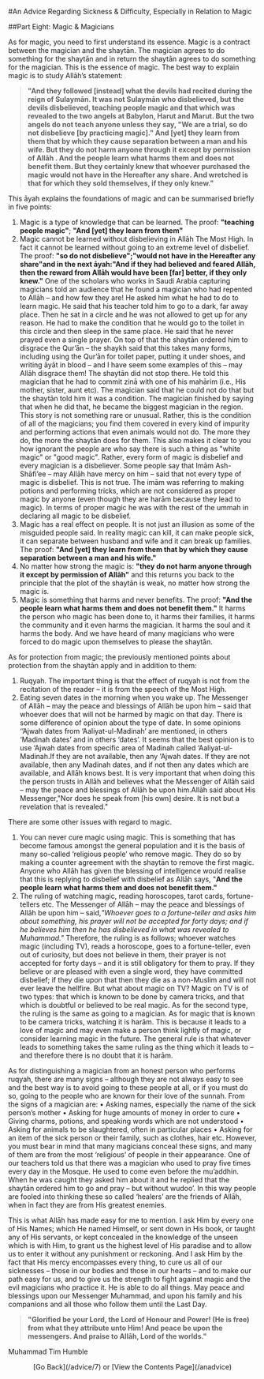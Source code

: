 [title: Advice Part Eight: Magic & Magicians - muhammadtim.com]:/
[menu-locgroup: advice]:/
[path: /advice/8]:/
[alias: /articles/advice/8]:/


#An Advice Regarding Sickness & Difficulty, Especially in Relation to Magic

##Part Eight: Magic & Magicians
<br/>As for magic, you need to first understand its essence. Magic is a contract between the magician and the shaytān. The magician agrees to do something for the shaytān and in return the shaytān agrees to do something for the magician. This is the essence of magic. The best way to explain magic is to study Allāh’s statement:
>**"And they followed [instead] what the devils had recited during the reign of Sulaymān. It was not Sulaymān who disbelieved, but the devils disbelieved, teaching people magic and that which was revealed to the two angels at Babylon, Harut and Marut. But the two angels do not teach anyone unless they say, "We are a trial, so do not disbelieve [by practicing magic]." And [yet] they learn from them that by which they cause separation between a man and his wife. But they do not harm anyone through it except by permission of Allāh . And the people learn what harms them and does not benefit them. But they certainly knew that whoever purchased the magic would not have in the Hereafter any share. And wretched is that for which they sold themselves, if they only knew."**

This āyah explains the foundations of magic and can be summarised briefly in five points:
1. Magic is a type of knowledge that can be learned. The proof: **"teaching people magic"**; **"And [yet] they learn from them"**2. Magic cannot be learned without disbelieving in Allāh The Most High. In fact it cannot be learned without going to an extreme level of disbelief. The proof: **"so do not disbelieve";"would not have in the Hereafter any share"and in the next āyah:"And if they had believed and feared Allāh, then the reward from Allāh would have been [far] better, if they only knew."**One of the scholars who works in Saudi Arabia capturing magicians told an audience that he found a magician who had repented to Allāh – and how few they are! He asked him what he had to do to learn magic. He said that his teacher told him to go to a dark, far away place. Then he sat in a circle and he was not allowed to get up for any reason. He had to make the condition that he would go to the toilet in this circle and then sleep in the same place. He said that he never prayed even a single prayer. On top of that the shaytān ordered him to disgrace the Qur’ān – the shaykh said that this takes many forms, including using the Qur’ān for toilet paper, putting it under shoes, and writing āyāt in blood – and I have seem some examples of this – may Allāh disgrace them! The shaytān did not stop there. He told this magician that he had to commit zinā with one of his mahārim (i.e., His mother, sister, aunt etc). The magician said that he could not do that but the shaytān told him it was a condition. The magician finished by saying that when he did that, he became the biggest magician in the region. This story is not something rare or unusual. Rather, this is the condition of all of the magicians; you find them covered in every kind of impurity and performing actions that even animals would not do. The more they do, the more the shaytān does for them. This also makes it clear to you how ignorant the people are who say there is such a thing as "white magic" or "good magic". Rather, every form of magic is disbelief and every magician is a disbeliever. Some people say that Imām Ash-Shāfi’ee – may Allāh have mercy on him – said that not every type of magic is disbelief. This is not true. The imām was referring to making potions and performing tricks, which are not considered as proper magic by anyone (even though they are harām because they lead to magic). In terms of proper magic he was with the rest of the ummah in declaring all magic to be disbelief.3. Magic has a real effect on people. It is not just an illusion as some of the misguided people said. In reality magic can kill, it can make people sick, it can separate between husband and wife and it can break up families. The proof: **"And [yet] they learn from them that by which they cause separation between a man and his wife."**4. No matter how strong the magic is: **"they do not harm anyone through it except by permission of Allāh"** and this returns you back to the principle that the plot of the shaytān is weak, no matter how strong the magic is.5. Magic is something that harms and never benefits. The proof: **"And the people learn what harms them and does not benefit them."** It harms the person who magic has been done to, it harms their families, it harms the community and it even harms the magician. It harms the soul and it harms the body. And we have heard of many magicians who were forced to do magic upon themselves to please the shaytān.
As for protection from magic; the previously mentioned points about protection from the shaytān apply and in addition to them:

1. Ruqyah. The important thing is that the effect of ruqyah is not from the recitation of the reader – it is from the speech of the Most High.2. Eating seven dates in the morning when you wake up. The Messenger of Allāh – may the peace and blessings of Allāh be upon him – said that whoever does that will not be harmed by magic on that day. There is some difference of opinion about the type of date. In some opinions ‘’Ajwah dates from ‘Aaliyat-ul-Madinah’ are mentioned, in others ‘Madinah dates’ and in others ‘dates’. It seems that the best opinion is to use ‘Ajwah dates from specific area of Madinah called ‘Aaliyat-ul-Madinah.If they are not available, then any ‘Ajwah dates. If they are not available, then any Madinah dates, and if not then any dates which are available, and Allāh knows best. It is very important that when doing this the person trusts in Allāh and believes what the Messenger of Allāh said – may the peace and blessings of Allāh be upon him.Allāh said about His Messenger,"Nor does he speak from [his own] desire. It is not but a revelation that is revealed."
There are some other issues with regard to magic.
1. You can never cure magic using magic. This is something that has become famous amongst the general population and it is the basis of many so-called ‘religious people’ who remove magic. They do so by making a counter agreement with the shaytān to remove the first magic. Anyone who Allāh has given the blessing of intelligence would realise that this is replying to disbelief with disbelief as Allāh says, "**And the people learn what harms them and does not benefit them."** 
2. The ruling of watching magic, reading horoscopes, tarot cards, fortune-tellers etc. The Messenger of Allāh – may the peace and blessings of Allāh be upon him – said,*"Whoever goes to a fortune-teller and asks him about something, his prayer will not be accepted for forty days; and if he believes him then he has disbelieved in what was revealed to Muhammad."* Therefore, the ruling is as follows; whoever watches magic (including TV), reads a horoscope, goes to a fortune-teller, even out of curiosity, but does not believe in them, their prayer is not accepted for forty days – and it is still obligatory for them to pray. If they believe or are pleased with even a single word, they have committed disbelief; if they die upon that then they die as a non-Muslim and will not ever leave the hellfire. But what about magic on TV? Magic on TV is of two types: that which is known to be done by camera tricks, and that which is doubtful or believed to be real magic. As for the second type, the ruling is the same as going to a magician. As for magic that is known to be camera tricks, watching it is harām. This is because it leads to a love of magic and may even make a person think lightly of magic, or consider learning magic in the future. The general rule is that whatever leads to something takes the same ruling as the thing which it leads to – and therefore there is no doubt that it is harām.

As for distinguishing a magician from an honest person who performs ruqyah, there are many signs – although they are not always easy to see and the best way is to avoid going to these people at all, or if you must do so, going to the people who are known for their love of the sunnah. From the signs of a magician are:• Asking names, especially the name of the sick person’s mother• Asking for huge amounts of money in order to cure• Giving charms, potions, and speaking words which are not understood• Asking for animals to be slaughtered, often in particular places• Asking for an item of the sick person or their family, such as clothes, hair etc.
However, you must bear in mind that many magicians conceal these signs, and many of them are from the most ‘religious’ of people in their appearance. One of our teachers told us that there was a magician who used to pray five times every day in the Mosque. He used to come even before the mu’addhin. When he was caught they asked him about it and he replied that the shaytān ordered him to go and pray – but without wudoo’. In this way people are fooled into thinking these so called ‘healers’ are the friends of Allāh, when in fact they are from His greatest enemies.This is what Allāh has made easy for me to mention. I ask Him by every one of His Names; which He named Himself, or sent down in His book, or taught any of His servants, or kept concealed in the knowledge of the unseen which is with Him, to grant us the highest level of His paradise and to allow us to enter it without any punishment or reckoning. And I ask Him by the fact that His mercy encompasses every thing, to cure us all of our sicknesses – those in our bodies and those in our hearts – and to make our path easy for us, and to give us the strength to fight against magic and the evil magicians who practice it. He is able to do all things. May peace and blessings upon our Messenger Muhammad, and upon his family and his companions and all those who follow them until the Last Day.>**"Glorified be your Lord, the Lord of Honour and Power! (He is free) from what they attribute unto Him! And peace be upon the messengers. And praise to Allāh, Lord of the worlds."**
Muhammad Tim Humble
<p style="text-align:center">[Go Back](/advice/7) or [View the Contents Page](/anadvice)